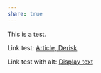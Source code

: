 ```yaml
---
share: true
---
```


This is a test.

Link test: [Article, Derisk](./essay/_posts/2022-03-13-derisk)

Link test with alt: [Display text](./essay/_posts/2022-03-13-derisk)